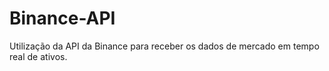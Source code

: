 # Binance-API
Utilização da API da Binance para receber os dados de mercado em tempo real de ativos.
